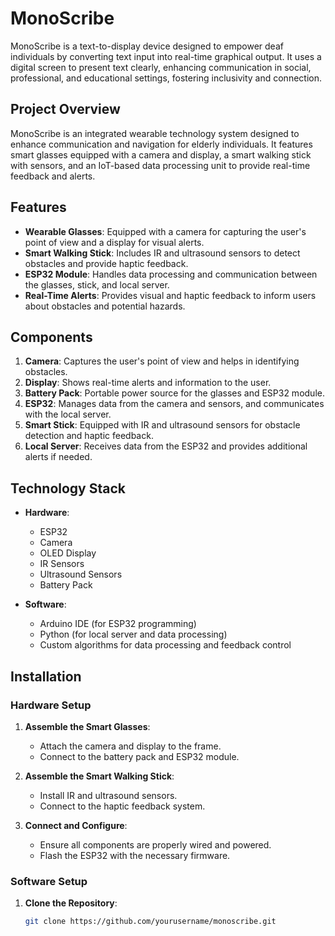 # MonoScribe
MonoScribe is a text-to-display device designed to empower deaf individuals by converting text input into real-time graphical output. It uses a digital screen to present text clearly, enhancing communication in social, professional, and educational settings, fostering inclusivity and connection.

## Project Overview

MonoScribe is an integrated wearable technology system designed to enhance communication and navigation for elderly individuals. It features smart glasses equipped with a camera and display, a smart walking stick with sensors, and an IoT-based data processing unit to provide real-time feedback and alerts.

## Features

- **Wearable Glasses**: Equipped with a camera for capturing the user's point of view and a display for visual alerts.
- **Smart Walking Stick**: Includes IR and ultrasound sensors to detect obstacles and provide haptic feedback.
- **ESP32 Module**: Handles data processing and communication between the glasses, stick, and local server.
- **Real-Time Alerts**: Provides visual and haptic feedback to inform users about obstacles and potential hazards.

## Components

1. **Camera**: Captures the user's point of view and helps in identifying obstacles.
2. **Display**: Shows real-time alerts and information to the user.
3. **Battery Pack**: Portable power source for the glasses and ESP32 module.
4. **ESP32**: Manages data from the camera and sensors, and communicates with the local server.
5. **Smart Stick**: Equipped with IR and ultrasound sensors for obstacle detection and haptic feedback.
6. **Local Server**: Receives data from the ESP32 and provides additional alerts if needed.

## Technology Stack

- **Hardware**:
  - ESP32
  - Camera
  - OLED Display
  - IR Sensors
  - Ultrasound Sensors
  - Battery Pack

- **Software**:
  - Arduino IDE (for ESP32 programming)
  - Python (for local server and data processing)
  - Custom algorithms for data processing and feedback control

## Installation

### Hardware Setup

1. **Assemble the Smart Glasses**:
   - Attach the camera and display to the frame.
   - Connect to the battery pack and ESP32 module.

2. **Assemble the Smart Walking Stick**:
   - Install IR and ultrasound sensors.
   - Connect to the haptic feedback system.

3. **Connect and Configure**:
   - Ensure all components are properly wired and powered.
   - Flash the ESP32 with the necessary firmware.

### Software Setup

1. **Clone the Repository**:
   ```sh
   git clone https://github.com/yourusername/monoscribe.git
